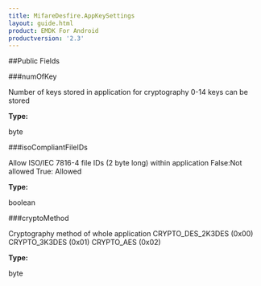 ```yaml
---
title: MifareDesfire.AppKeySettings
layout: guide.html
product: EMDK For Android
productversion: '2.3'
---
```




##Public Fields

###numOfKey

Number of keys stored in application for cryptography 0-14 keys can
 be stored

**Type:**

byte

###isoCompliantFileIDs

Allow ISO/IEC 7816-4 file IDs (2 byte long) within application
 False:Not allowed True: Allowed

**Type:**

boolean

###cryptoMethod

Cryptography method of whole application CRYPTO_DES_2K3DES (0x00)
 CRYPTO_3K3DES (0x01) CRYPTO_AES (0x02)

**Type:**

byte













